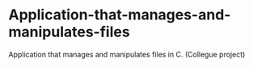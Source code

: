 # Application-that-manages-and-manipulates-files
Application that manages and manipulates files in C. (Collegue project)
